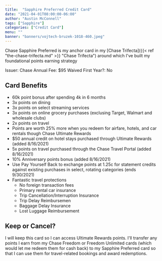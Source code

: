 ```yaml
---
title:  "Sapphire Preferred Credit Card"
date: "2021-04-01T08:00:00-06:00"
author: "Austin McConnell"
tags: ["Sapphire"]
categories: ["Credit Card"]
menu: ""
banner: "banners/vojtech-bruzek-1018-460.jpeg"
---
```


Chase Sapphire Preferred is my anchor card in my [Chase Trifecta]({{< ref "the-chase-trifecta.md" >}} "Chase Trifecta") around which I've built my foundational points earning strategy
<!--more-->

Issuer: Chase
Annual Fee: $95
Waived First Year?: No

## Card Benefits

- 60k point bonus after spending 4k in 6 months
- 3x points on dining
- 3x points on select streaming services
- 3x points on online grocery purchases (exclusing Target, Walmart and wholesale clubs)
- 2x points on travel
- Points are worth 25% more when you redeem for airfare, hotels, and car rentals though Chase Ultimate Rewards
- $50 annual credit on hotel stays purchased through Ultimate Rewards (added 8/16/2021)
- 5x points on travel purchased through the Chase Travel Portal (added 8/16/2021)
- 10% Anniversary points bonus (added 8/16/2021)
- Use Pay Yourself Back to exchange points at 1.25c for statement credits against existing purchases in select, rotating categories (ends 9/30/2021)
- Fantastic travel protections
    - No foreign transaction fees
    - Primary rental car insurance
    - Trip Cancellation/Interruption Insurance
    - Trip Delay Reimbursemen
    - Baggage Delay Insurance
    - Lost Luggage Reimbursement


## Keep or Cancel?

I will keep this card so I can access Ultimate Rewards points. I'll transfer any points I earn from my Chase Freedom or Freedom Unlimited cards (which would let me redeem them for cash back) to my Sapphire Preferred card so that I can use them for travel-related bookings and award redemptions.
